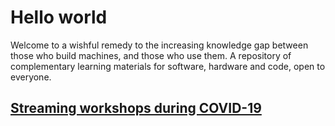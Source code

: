 # Hello world

Welcome to a wishful remedy to the increasing knowledge gap between those who build machines, and those who use them. A repository of complementary learning materials for software, hardware and code, open to everyone.

## [Streaming workshops during COVID-19](live.md)

